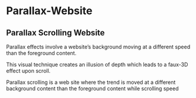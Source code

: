 # Parallax-Website

<h2>Parallax Scrolling Website</h2>

Parallax effects involve a website’s background moving at a different speed than the foreground content. 

This visual technique creates an illusion of depth which leads to a faux-3D effect upon scroll. 

Parallax scrolling is a web site where the trend is moved at a different background content than the foreground content while scrolling speed
